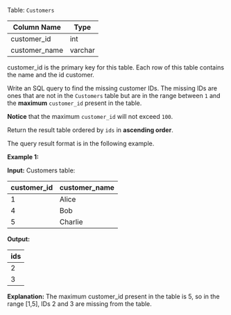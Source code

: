﻿
Table:  `Customers`


| Column Name   | Type    |
|-|-|
| customer_id   | int     |
| customer_name | varchar |

customer_id is the primary key for this table.
Each row of this table contains the name and the id customer.

Write an SQL query to find the missing customer IDs. The missing IDs are ones that are not in the  `Customers`  table but are in the range between  `1`  and the  **maximum**  `customer_id`  present in the table.

**Notice**  that the maximum  `customer_id`  will not exceed  `100`.

Return the result table ordered by  `ids`  in  **ascending order**.

The query result format is in the following example.

**Example 1:**

**Input:** 
Customers table:

| customer_id | customer_name |
|-|-|
| 1           | Alice         |
| 4           | Bob           |
| 5           | Charlie       |

**Output:** 

| ids |
|-|
| 2   |
| 3   |

**Explanation:** 
The maximum customer_id present in the table is 5, so in the range [1,5], IDs 2 and 3 are missing from the table.
